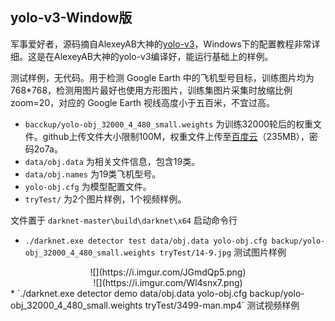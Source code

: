 ## yolo-v3-Window版
军事爱好者，源码摘自AlexeyAB大神的[yolo-v3](https://github.com/AlexeyAB/darknet)，Windows下的配置教程非常详细。这是在AlexeyAB大神的yolo-v3编译好，能运行基础上的样例。

测试样例，无代码。用于检测 Google Earth 中的飞机型号目标，训练图片均为 768*768，检测用图片最好也使用方形图片，训练集图片采集时放缩比例zoom=20，对应的 Google Earth 视线高度小于五百米，不宜过高。

* `bacckup/yolo-obj_32000_4_480_small.weights` 为训练32000轮后的权重文件。github上传文件大小限制100M，权重文件上传至[百度云](https://pan.baidu.com/s/1pdX9aof1MiosYxjx2SPjjA)（235MB），密码2o7a。
* `data/obj.data` 为相关文件信息，包含19类。
* `data/obj.names` 为19类飞机型号。
* `yolo-obj.cfg` 为模型配置文件。
* `tryTest/` 为2个图片样例，1个视频样例。

文件置于 `darknet-master\build\darknet\x64` 启动命令行

* `./darknet.exe detector test data/obj.data yolo-obj.cfg backup/yolo-obj_32000_4_480_small.weights tryTest/14-9.jpg` 测试图片样例

<center> ![](https://i.imgur.com/JGmdQp5.png) </center>
<center> ![](https://i.imgur.com/Wl4snx7.png) </center>
* `./darknet.exe detector demo data/obj.data yolo-obj.cfg backup/yolo-obj_32000_4_480_small.weights tryTest/3499-man.mp4` 测试视频样例
